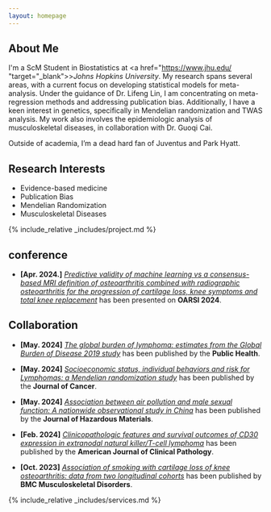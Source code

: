 ```yaml
---
layout: homepage
---
```


## About Me

I'm a ScM Student in Biostatistics at <a href="https://www.jhu.edu/ "target="_blank">>*Johns Hopkins University*. My research spans several areas, with a current focus on developing statistical models for meta-analysis. Under the guidance of Dr. Lifeng Lin, I am concentrating on meta-regression methods and addressing publication bias. Additionally, I have a keen interest in genetics, specifically in Mendelian randomization and TWAS analysis. My work also involves the epidemiologic analysis of musculoskeletal diseases, in collaboration with Dr. Guoqi Cai.

Outside of academia, I’m a dead hard fan of Juventus and Park Hyatt.

## Research Interests
- Evidence-based medicine
- Publication Bias
- Mendelian Randomization
- Musculoskeletal Diseases




{% include_relative _includes/project.md %}

## conference
- **[Apr. 2024.]** <a href="https://www.oarsijournal.com/article/S1063-4584(24)00544-2/abstract" target="_blank">*Predictive validity of machine learning vs a consensus-based MRI definition of osteoarthritis combined with radiographic osteoarthritis for the progression of cartilage loss, knee symptoms and total knee replacement*</a> has been presented on **OARSI 2024**.

## Collaboration

- **[May. 2024]** <a href="https://www.sciencedirect.com/science/article/abs/pii/S0033350623004535" target="_blank">*The global burden of lymphoma: estimates from the Global Burden of Disease 2019 study*</a> has been published by the **Public Health**.

- **[May. 2024]** <a href="https://www.jcancer.org/v15p3760.htm" target="_blank">*Socioeconomic status, individual behaviors and risk for Lymphomas: a Mendelian randomization study*</a> has been published by the **Journal of Cancer**.

- **[May. 2024]** <a href="https://www.sciencedirect.com/science/article/abs/pii/S0304389424005892" target="_blank">*Association between air pollution and male sexual function: A nationwide observational study in China*</a> has been published by the **Journal of Hazardous Materials**.

- **[Feb. 2024]** <a href="https://academic.oup.com/ajcp/advance-article-abstract/doi/10.1093/ajcp/aqae012/7612824" target="_blank">*Clinicopathologic features and survival outcomes of CD30 expression in extranodal natural killer/T-cell lymphoma*</a> has been published by the **American Journal of Clinical Pathology**.

- **[Oct. 2023]** <a href="https://www.sciencedirect.com/science/article/pii/S089990072200346X" target="_blank">*Association of smoking with cartilage loss of knee osteoarthritis: data from two longitudinal cohorts*</a> has been published by **BMC Musculoskeletal Disorders**. 



{% include_relative _includes/services.md %}
